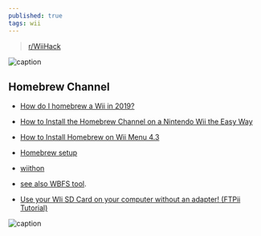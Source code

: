 ```yaml
---
published: true
tags: wii
---
```

> [r/WiiHack](https://www.reddit.com/r/WiiHacks/)

![caption](https://styles.redditmedia.com/t5_2rh8x/styles/communityIcon_w72o1jwg8my71.png?width=256&s=b0d004ebe7e20af4476e5813580bb8ce807683e9) 

## Homebrew Channel

- [How do I homebrew a Wii in 2019?]()

- [How to Install the Homebrew Channel on a Nintendo Wii the Easy Way](https://www.howtogeek.com/210185/how-to-install-the-homebrew-channel-on-a-nintendo-wii-the-easy-way/)
- [How to Install Homebrew on Wii Menu 4.3](https://www.wikihow.com/Install-Homebrew-on-Wii-Menu-4.3)
- [Homebrew setup](https://wiibrew.org/wiki/Homebrew_setup)

- [wiithon](https://doc.ubuntu-fr.org/wiithon)

- [see also WBFS tool](http://wiki.gbatemp.net/wiki/WBFS_Managers).

- [Use your WIi SD Card on your computer without an adapter! (FTPii Tutorial)](https://www.youtube.com/watch?v=_IlisbJqrKA)

![caption](https://i.redd.it/mtzt9gdhqk2a1.png)
